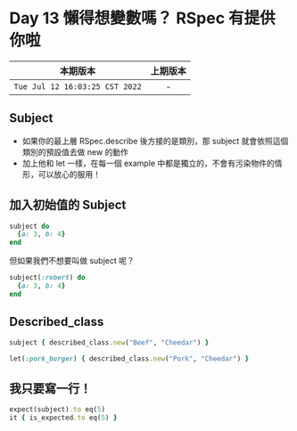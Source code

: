 # Day 13 懶得想變數嗎？ RSpec 有提供你啦

|本期版本|上期版本
|:---:|:---:|
`Tue Jul 12 16:03:25 CST 2022` | - 

## Subject

* 如果你的最上層 RSpec.describe 後方接的是類別，那 subject 就會依照這個類別的預設值去做 new 的動作
* 加上他和 let 一樣，在每一個 example 中都是獨立的，不會有污染物件的情形，可以放心的服用！

## 加入初始值的 Subject

```ruby
subject do 
  {a: 3, b: 4}
end
```

但如果我們不想要叫做 subject 呢？

```ruby
subject(:robert) do
  {a: 3, b: 4}    
end 
```

## Described_class

```ruby
subject { described_class.new("Beef", "Cheedar") }

let(:pork_burger) { described_class.new("Pork", "Cheedar") }
```

## 我只要寫一行！

```ruby
expect(subject).to eq(5)
it { is_expected.to eq(5) }
```
